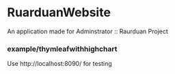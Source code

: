 # RuarduanWebsite
An application made for Adminstrator :: Raurduan Project
### example/thymleafwithhighchart
Use http://localhost:8090/ for testing
